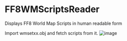 # FF8WMScriptsReader
Displays FF8 World Map Scripts in human readable form

Import wmsetxx.obj and fetch scripts from it.
![image](https://github.com/Dzoiver/FF8WMScriptsReader/assets/40641790/424b5cbd-5015-4990-8a57-d4f1b454b1dd)
